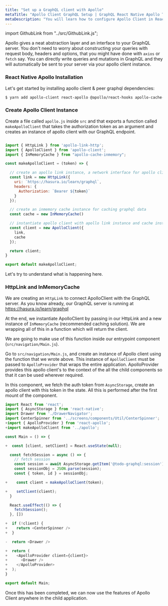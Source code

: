 ```yaml
---
title: "Set up a GraphQL client with Apollo"
metaTitle: "Apollo Client GraphQL Setup | GraphQL React Native Apollo Tutorial"
metaDescription: "You will learn how to configure Apollo Client in React Native by installing dependencies like react-apollo, apollo-client, apollo-link-http, apollo-cache-inmemory"
---
```


import GithubLink from "../src/GithubLink.js";

Apollo gives a neat abstraction layer and an interface to your GraphQL server. You don't need to worry about constructing your queries with request body, headers and options, that you might have done with `axios` or `fetch` say. You can directly write queries and mutations in GraphQL and they will automatically be sent to your server via your apollo client instance.

### React Native Apollo Installation
Let's get started by installing apollo client & peer graphql dependencies:

```bash
$ yarn add apollo-client react-apollo @apollo/react-hooks apollo-cache-inmemory apollo-link-http graphql graphql-tag
```

### Create Apollo Client Instance
Create a file called `apollo.js` inside `src` and that exports a function called `makeApolloClient` that takes the authorization token as an argument and creates an instance of apollo client with our GraphQL endpoint.

<GithubLink link="https://github.com/hasura/learn-graphql/blob/master/tutorials/mobile/react-native-apollo/app-final/src/apollo.js" text="apollo.js"/>

```javascript

import { HttpLink } from 'apollo-link-http';
import { ApolloClient } from 'apollo-client';
import { InMemoryCache } from "apollo-cache-inmemory";

const makeApolloClient = (token) => {

  // create an apollo link instance, a network interface for apollo client
  const link = new HttpLink({
    uri: `https://hasura.io/learn/graphql`,
    headers: {
      Authorization: `Bearer ${token}`
    }
  });

  // create an inmemory cache instance for caching graphql data
  const cache = new InMemoryCache()

  // instantiate apollo client with apollo link instance and cache instance
  const client = new ApolloClient({
    link,
    cache
  });

  return client;
}

export default makeApolloClient;
```

Let's try to understand what is happening here. 

### HttpLink and InMemoryCache
We are creating an `HttpLink` to connect ApolloClient with the GraphQL server. As you know already, our GraphQL server is running at https://hasura.io/learn/graphql

At the end, we instantiate ApolloClient by passing in our HttpLink and a new instance of `InMemoryCache` (recommended caching solution). We are wrapping all of this in a function which will return the client.

We are going to make use of this function inside our entrypoint component (`src/navigation/Main.js`).

Go to `src/navigation/Main.js`, and create an instance of Apollo client using the function that we wrote above. This instance of `ApolloClient` must be passed to `ApolloProvider` that wraps the entire application. ApolloProvider provides this apollo client's to the context of the all the child components so that it can be used wherever required.

In this component, we fetch the auth token from `AsyncStorage`, create an apollo client with this token in the state. All this is performed after the first mount of the component.


```js
import React from 'react';
import { AsyncStorage } from 'react-native';
import Drawer from './DrawerNavigator';
import CenterSpinner from '../screens/components/Util/CenterSpinner';
+import { ApolloProvider } from 'react-apollo';
+import makeApolloClient from '../apollo';

const Main = () => {

+  const [client, setClient] = React.useState(null);

  const fetchSession = async () => {
    // fetch session
    const session = await AsyncStorage.getItem('@todo-graphql:session');
    const sessionObj = JSON.parse(session);
    const { token, id } = sessionObj;

+    const client = makeApolloClient(token);

+    setClient(client);
  }

  React.useEffect(() => {
    fetchSession();
  }, [])

+  if (!client) {
+    return <CenterSpinner />
+  }

-  return <Drawer />

+  return (
+    <ApolloProvider client={client}>
+      <Drawer />
+    </ApolloProvider>
+  );
}

export default Main;
```

Once this has been completed, we can now use the features of Apollo Client anywhere in the child application.
